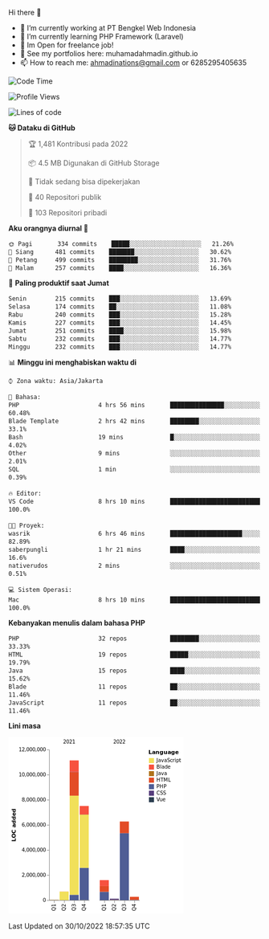 Hi there 👋

- 🔭 I’m currently working at PT Bengkel Web Indonesia
- 🌱 I’m currently learning PHP Framework (Laravel)
- 📂 Im Open for freelance job!
- 🧷 See my portfolios here: muhamadahmadin.github.io
- 📫 How to reach me: ahmadinations@gmail.com or 6285295405635


<!--START_SECTION:waka-->
![Code Time](http://img.shields.io/badge/Code%20Time-1%2C201%20hrs%209%20mins-blue)

![Profile Views](http://img.shields.io/badge/Profil%20dilihat-0-blue)

![Lines of code](https://img.shields.io/badge/Sejak%20Hello%20World%20aku%20telah%20menulis-28%20Million%20baris%20kode-blue)

**🐱 Dataku di GitHub** 

> 🏆 1,481 Kontribusi pada 2022
 > 
> 📦 4.5 MB Digunakan di GitHub Storage 
 > 
> 🚫 Tidak sedang bisa dipekerjakan
 > 
> 📜 40 Repositori publik 
 > 
> 🔑 103 Repositori pribadi  
 > 
**Aku orangnya diurnal 🐤** 

```text
🌞 Pagi       334 commits    █████░░░░░░░░░░░░░░░░░░░░   21.26% 
🌆 Siang      481 commits    ███████░░░░░░░░░░░░░░░░░░   30.62% 
🌃 Petang     499 commits    ████████░░░░░░░░░░░░░░░░░   31.76% 
🌙 Malam      257 commits    ████░░░░░░░░░░░░░░░░░░░░░   16.36%

```
📅 **Paling produktif saat Jumat** 

```text
Senin        215 commits    ███░░░░░░░░░░░░░░░░░░░░░░   13.69% 
Selasa       174 commits    ██░░░░░░░░░░░░░░░░░░░░░░░   11.08% 
Rabu         240 commits    ███░░░░░░░░░░░░░░░░░░░░░░   15.28% 
Kamis        227 commits    ███░░░░░░░░░░░░░░░░░░░░░░   14.45% 
Jumat        251 commits    ████░░░░░░░░░░░░░░░░░░░░░   15.98% 
Sabtu        232 commits    ███░░░░░░░░░░░░░░░░░░░░░░   14.77% 
Minggu       232 commits    ███░░░░░░░░░░░░░░░░░░░░░░   14.77%

```


📊 **Minggu ini menghabiskan waktu di** 

```text
⌚︎ Zona waktu: Asia/Jakarta

💬 Bahasa: 
PHP                      4 hrs 56 mins       ███████████████░░░░░░░░░░   60.48% 
Blade Template           2 hrs 42 mins       ████████░░░░░░░░░░░░░░░░░   33.1% 
Bash                     19 mins             █░░░░░░░░░░░░░░░░░░░░░░░░   4.02% 
Other                    9 mins              ░░░░░░░░░░░░░░░░░░░░░░░░░   2.01% 
SQL                      1 min               ░░░░░░░░░░░░░░░░░░░░░░░░░   0.39%

🔥 Editor: 
VS Code                  8 hrs 10 mins       █████████████████████████   100.0%

🐱‍💻 Proyek: 
wasrik                   6 hrs 46 mins       ████████████████████░░░░░   82.89% 
saberpungli              1 hr 21 mins        ████░░░░░░░░░░░░░░░░░░░░░   16.6% 
nativerudos              2 mins              ░░░░░░░░░░░░░░░░░░░░░░░░░   0.51%

💻 Sistem Operasi: 
Mac                      8 hrs 10 mins       █████████████████████████   100.0%

```

**Kebanyakan menulis dalam bahasa PHP** 

```text
PHP                      32 repos            ████████░░░░░░░░░░░░░░░░░   33.33% 
HTML                     19 repos            █████░░░░░░░░░░░░░░░░░░░░   19.79% 
Java                     15 repos            ████░░░░░░░░░░░░░░░░░░░░░   15.62% 
Blade                    11 repos            ██░░░░░░░░░░░░░░░░░░░░░░░   11.46% 
JavaScript               11 repos            ██░░░░░░░░░░░░░░░░░░░░░░░   11.46%

```


**Lini masa**

![Chart not found](https://raw.githubusercontent.com/MuhamadAhmadin/MuhamadAhmadin/master/charts/bar_graph.png) 


 Last Updated on 30/10/2022 18:57:35 UTC
<!--END_SECTION:waka-->
